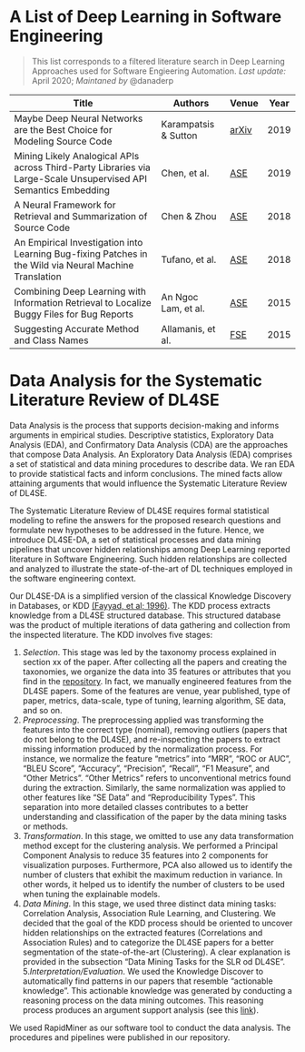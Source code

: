 # A List of Deep Learning in Software Engineering
> This list corresponds to a filtered literature search in Deep Learning Approaches used for Software Engieering Automation. *Last update:* April 2020; *Maintaned by* @danaderp


| Title | Authors | Venue | Year | 
| --- | --- | --- | --- |
| Maybe Deep Neural Networks are the Best Choice for Modeling Source Code | Karampatsis & Sutton | [arXiv](https://arxiv.org/pdf/1903.05734.pdf) | 2019 |
| Mining Likely Analogical APIs across Third-Party Libraries via Large-Scale Unsupervised API Semantics Embedding | Chen, et al. | [ASE](https://ieeexplore.ieee.org/document/8630054) | 2019 |
| A Neural Framework for Retrieval and Summarization of Source Code | Chen & Zhou | [ASE](https://dl.acm.org/doi/10.1145/3238147.3240471) | 2018 |
| An Empirical Investigation into Learning Bug-fixing Patches in the Wild via Neural Machine Translation | Tufano, et al. | [ASE](https://dl.acm.org/doi/10.1145/3238147.3240732) | 2018 |
| Combining Deep Learning with Information Retrieval to Localize Buggy Files for Bug Reports | An Ngoc Lam, et al. | [ASE](https://ieeexplore.ieee.org/document/7372035) | 2015 |
| Suggesting Accurate Method and Class Names | Allamanis, et al. | [FSE](https://dl.acm.org/doi/10.1145/2786805.2786849) | 2015 |

# Data Analysis for the Systematic Literature Review of DL4SE

Data Analysis is the process that supports decision-making and informs arguments in empirical studies. Descriptive statistics, Exploratory Data Analysis (EDA), and Confirmatory Data Analysis (CDA) are the approaches that compose Data Analysis. An Exploratory Data Analysis (EDA) comprises a set of statistical and data mining procedures to describe data. We ran EDA to provide statistical facts and inform conclusions. The mined facts allow attaining arguments that would influence the Systematic Literature Review of DL4SE.

The Systematic Literature Review of DL4SE requires formal statistical modeling to refine the answers for the proposed research questions and formulate new hypotheses to be addressed in the future. Hence, we introduce DL4SE-DA, a set of statistical processes and data mining pipelines that uncover hidden relationships among Deep Learning reported literature in Software Engineering. Such hidden relationships are collected and analyzed to illustrate the state-of-the-art of DL techniques employed in the software engineering context.   

Our DL4SE-DA is a simplified version of the classical Knowledge Discovery in Databases, or KDD [(Fayyad, et al; 1996)](https://www.aaai.org/ojs/index.php/aimagazine/article/view/1230). The KDD process extracts knowledge from a DL4SE structured database. This structured database was the product of multiple iterations of data gathering and collection from the inspected literature. The KDD involves five stages:

1. *Selection*. This stage was led by the taxonomy process explained in section xx of the paper. After collecting all the papers and creating the taxonomies, we organize the data into 35 features or attributes that you find in the [repository](https://github.com/WM-CSCI-435-F19/dl4se/blob/master/data/Dl4SE-Dataset.csv). In fact, we manually engineered features from the DL4SE papers. Some of the features are venue, year published, type of paper, metrics, data-scale, type of tuning, learning algorithm, SE data, and so on.   
2. *Preprocessing*. The preprocessing applied was transforming the features into the correct type (nominal), removing outliers (papers that do not belong to the DL4SE), and re-inspecting the papers to extract missing information produced by the normalization process. For instance, we normalize the feature “metrics” into “MRR”, “ROC or AUC”, “BLEU Score”, “Accuracy”, “Precision”, “Recall”, “F1 Measure”, and “Other Metrics”. “Other Metrics” refers to unconventional metrics found during the extraction. Similarly, the same normalization was applied to other features like “SE Data” and “Reproducibility Types”. This separation into more detailed classes contributes to a better understanding and classification of the paper by the data mining tasks or methods.  
3. *Transformation*. In this stage, we omitted to use any data transformation method except for the clustering analysis. We performed a Principal Component Analysis to reduce 35 features into 2 components for visualization purposes. Furthermore, PCA also allowed us to identify the number of clusters that exhibit the maximum reduction in variance. In other words, it helped us to identify the number of clusters to be used  when tuning the explainable models.  
4. *Data Mining*. In this stage, we used three distinct data mining tasks: Correlation Analysis, Association Rule Learning, and Clustering. We decided that the goal of the KDD process should be oriented to uncover hidden relationships on the extracted features (Correlations and Association Rules) and to categorize the DL4SE papers for a better segmentation of the state-of-the-art (Clustering). A clear explanation is provided in the subsection “Data Mining Tasks for the SLR od DL4SE”. 
5.*Interpretation/Evaluation*. We used the Knowledge Discover to automatically find patterns in our papers that resemble “actionable knowledge”. This actionable knowledge was generated by conducting a reasoning process on the data mining outcomes. This reasoning process produces an argument support analysis (see this [link](https://github.com/WM-CSCI-435-F19/dl4se/tree/master/results)). 

We used RapidMiner as our software tool to conduct the data analysis. The procedures and pipelines were published in our repository.  
